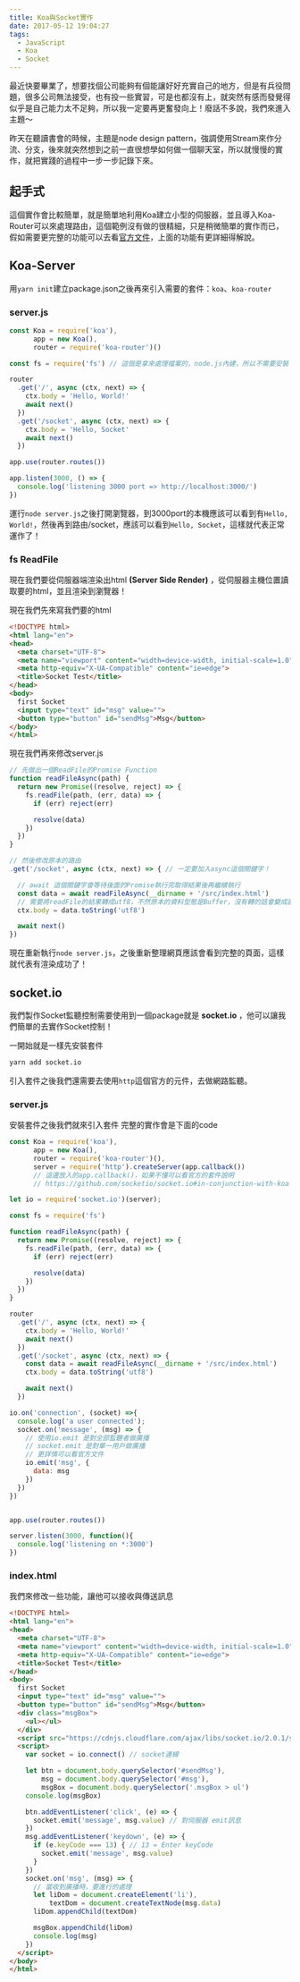 ```yaml
---
title: Koa與Socket實作
date: 2017-05-12 19:04:27
tags:
  - JavaScript
  - Koa
  - Socket
---
```


最近快要畢業了，想要找個公司能夠有個能讓好好充實自己的地方，但是有兵役問題，很多公司無法接受，也有投一些實習，可是也都沒有上，就突然有感而發覺得似乎是自己能力太不足夠，所以我一定要再更奮發向上！廢話不多說，我們來進入主題～

昨天在聽讀書會的時候，主題是node design pattern，強調使用Stream來作分流、分支，後來就突然想到之前一直很想學如何做一個聊天室，所以就慢慢的實作，就把實踐的過程中一步一步記錄下來。

## 起手式

這個實作會比較簡單，就是簡單地利用Koa建立小型的伺服器，並且導入Koa-Router可以來處理路由，這個範例沒有做的很精細，只是稍微簡單的實作而已，假如需要更完整的功能可以去看[官方文件](https://socket.io/docs/)，上面的功能有更詳細得解說。

<!--more-->

## Koa-Server
用`yarn init`建立package.json之後再來引入需要的套件：`koa`、`koa-router`

### server.js

```js
const Koa = require('koa'),
      app = new Koa(),
      router = require('koa-router')()

const fs = require('fs') // 這個是拿來處理檔案的，node.js內建，所以不需要安裝！

router
  .get('/', async (ctx, next) => {
    ctx.body = 'Hello, World!'
    await next()
  })
  .get('/socket', async (ctx, next) => {
    ctx.body = 'Hello, Socket'
    await next()
  })

app.use(router.routes())

app.listen(3000, () => {
  console.log('listening 3000 port => http://localhost:3000/')
})

```
運行`node server.js`之後打開瀏覽器，到3000port的本機應該可以看到有`Hello, World!`，然後再到路由/socket，應該可以看到`Hello, Socket`，這樣就代表正常運作了！

### fs ReadFile

現在我們要從伺服器端渲染出html **(Server Side Render)** ，從伺服器主機位置讀取要的html，並且渲染到瀏覽器！

現在我們先來寫我們要的html
```html
<!DOCTYPE html>
<html lang="en">
<head>
  <meta charset="UTF-8">
  <meta name="viewport" content="width=device-width, initial-scale=1.0">
  <meta http-equiv="X-UA-Compatible" content="ie=edge">
  <title>Socket Test</title>
</head>
<body>
  first Socket
  <input type="text" id="msg" value="">
  <button type="button" id="sendMsg">Msg</button>
</body>
</html>
```

現在我們再來修改server.js
```js
// 先做出一個ReadFile的Promise Function
function readFileAsync(path) {
  return new Promise((resolve, reject) => {
    fs.readFile(path, (err, data) => {
      if (err) reject(err)

      resolve(data)
    })
  })
}

// 然後修改原本的路由
.get('/socket', async (ctx, next) => { // 一定要加入async這個關鍵字！

  // await 這個關鍵字會等待後面的Promise執行完取得結果後再繼續執行
  const data = await readFileAsync(__dirname + '/src/index.html')
  // 需要將readFile的結果轉成utf8，不然原本的資料型態是Buffer，沒有轉的話會變成直接下載檔案，而不是渲染。
  ctx.body = data.toString('utf8')

  await next()
})
```

現在重新執行`node server.js`，之後重新整理網頁應該會看到完整的頁面，這樣就代表有渲染成功了！

## socket.io
我們製作Socket監聽控制需要使用到一個package就是 **socket.io** ，他可以讓我們簡單的去實作Socket控制！

一開始就是一樣先安裝套件
```bash
yarn add socket.io
```

引入套件之後我們還需要去使用`http`這個官方的元件，去做網路監聽。

### server.js
安裝套件之後我們就來引入套件
完整的實作會是下面的code

```js
const Koa = require('koa'),
      app = new Koa(),
      router = require('koa-router')(),
      server = require('http').createServer(app.callback())
      // 這邊放入的app.callback()，如果不懂可以看官方的套件說明
      // https://github.com/socketio/socket.io#in-conjunction-with-koa

let io = require('socket.io')(server);

const fs = require('fs')

function readFileAsync(path) {
  return new Promise((resolve, reject) => {
    fs.readFile(path, (err, data) => {
      if (err) reject(err)

      resolve(data)
    })
  })
}

router
  .get('/', async (ctx, next) => {
    ctx.body = 'Hello, World!'
    await next()
  })
  .get('/socket', async (ctx, next) => {
    const data = await readFileAsync(__dirname + '/src/index.html')
    ctx.body = data.toString('utf8')

    await next()
  })

io.on('connection', (socket) =>{
  console.log('a user connected');
  socket.on('message', (msg) => {
    // 使用io.emit 是對全部監聽者做廣播
    // socket.emit 是對單一用戶做廣播
    // 更詳情可以看官方文件
    io.emit('msg', {
      data: msg
    })
  })
})


app.use(router.routes())

server.listen(3000, function(){
  console.log('listening on *:3000')
})

```

### index.html

我們來修改一些功能，讓他可以接收與傳送訊息

```html
<!DOCTYPE html>
<html lang="en">
<head>
  <meta charset="UTF-8">
  <meta name="viewport" content="width=device-width, initial-scale=1.0">
  <meta http-equiv="X-UA-Compatible" content="ie=edge">
  <title>Socket Test</title>
</head>
<body>
  first Socket
  <input type="text" id="msg" value="">
  <button type="button" id="sendMsg">Msg</button>
  <div class="msgBox">
    <ul></ul>
  </div>
  <script src="https://cdnjs.cloudflare.com/ajax/libs/socket.io/2.0.1/socket.io.js"></script>
  <script>
    var socket = io.connect() // socket連線

    let btn = document.body.querySelector('#sendMsg'),
        msg = document.body.querySelector('#msg'),
        msgBox = document.body.querySelector('.msgBox > ul')
    console.log(msgBox)

    btn.addEventListener('click', (e) => {
      socket.emit('message', msg.value) // 對伺服器 emit訊息
    })
    msg.addEventListener('keydown', (e) => {
      if (e.keyCode === 13) { // 13 = Enter keyCode
        socket.emit('message', msg.value)
      }
    })
    socket.on('msg', (msg) => {
      // 當收到廣播時，要進行的處理
      let liDom = document.createElement('li'),
          textDom = document.createTextNode(msg.data)
      liDom.appendChild(textDom)

      msgBox.appendChild(liDom)
      console.log(msg)
    })
  </script>
</body>
</html>

```
